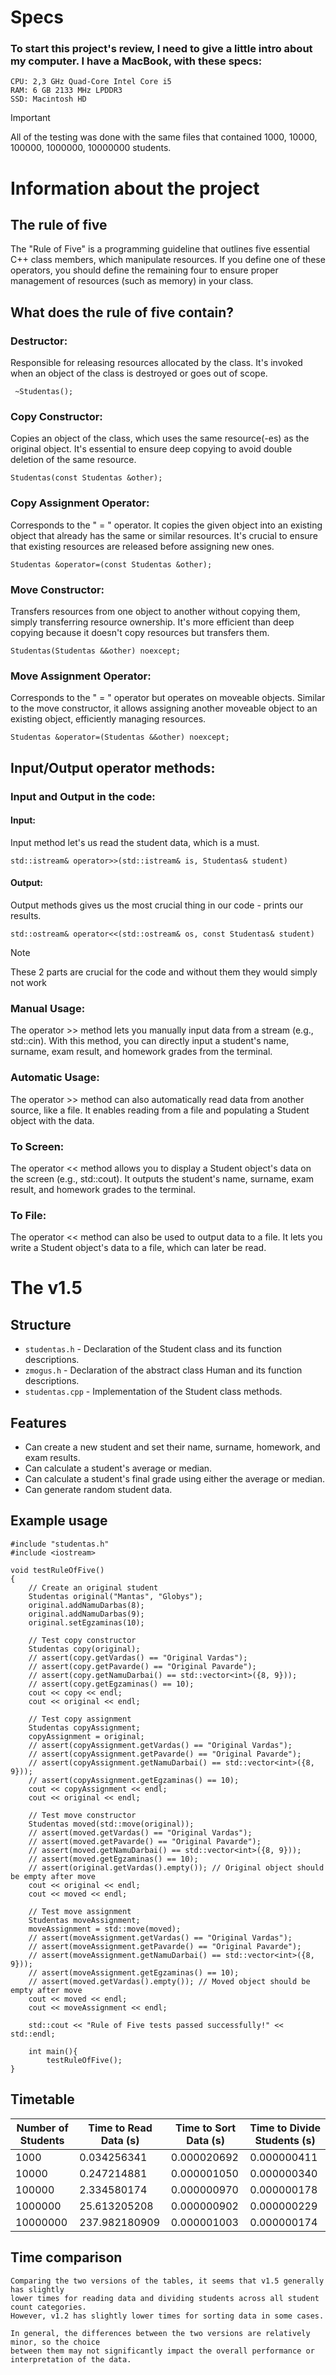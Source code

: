 # Specs
### To start this project's review, I need to give a little intro about my computer. I have a MacBook, with these specs:
    CPU: 2,3 GHz Quad-Core Intel Core i5 
    RAM: 6 GB 2133 MHz LPDDR3 
    SSD: Macintosh HD 
> [!IMPORTANT]
> All of the testing was done with the same files that contained 1000, 10000, 100000, 1000000, 10000000 students.

# Information about the project
## The rule of five
The "Rule of Five" is a programming guideline that outlines five essential C++ class members, which manipulate resources. If you define one of these operators, you should define the remaining four to ensure proper management of resources (such as memory) in your class.
## What does the rule of five contain?
### Destructor: 
Responsible for releasing resources allocated by the class. It's invoked when an object of the class is destroyed or goes out of scope.

     ~Studentas();
### Copy Constructor: 
Copies an object of the class, which uses the same resource(-es) as the original object. It's essential to ensure deep copying to avoid double deletion of the same resource.

    Studentas(const Studentas &other);
### Copy Assignment Operator: 
Corresponds to the " = " operator. It copies the given object into an existing object that already has the same or similar resources. It's crucial to ensure that existing resources are released before assigning new ones.

    Studentas &operator=(const Studentas &other);
### Move Constructor: 
Transfers resources from one object to another without copying them, simply transferring resource ownership. It's more efficient than deep copying because it doesn't copy resources but transfers them.

    Studentas(Studentas &&other) noexcept;
### Move Assignment Operator: 
Corresponds to the " = " operator but operates on moveable objects. Similar to the move constructor, it allows assigning another moveable object to an existing object, efficiently managing resources.

    Studentas &operator=(Studentas &&other) noexcept;

## Input/Output operator methods:
### Input and Output in the code:
#### Input: 
Input method let's us read the student data, which is a must.

    std::istream& operator>>(std::istream& is, Studentas& student)
#### Output: 
Output methods gives us the most crucial thing in our code - prints our results.

    std::ostream& operator<<(std::ostream& os, const Studentas& student)
>[!NOTE]
> These 2 parts are crucial for the code and without them they would simply not work

### Manual Usage: 
The operator >> method lets you manually input data from a stream (e.g., std::cin). With this method, you can directly input a student's name, surname, exam result, and homework grades from the terminal.

### Automatic Usage: 
The operator >> method can also automatically read data from another source, like a file. It enables reading from a file and populating a Student object with the data.



### To Screen: 
The operator << method allows you to display a Student object's data on the screen (e.g., std::cout). It outputs the student's name, surname, exam result, and homework grades to the terminal.

### To File: 
The operator << method can also be used to output data to a file. It lets you write a Student object's data to a file, which can later be read.

# The v1.5
## Structure
- `studentas.h` - Declaration of the Student class and its function descriptions.
- `zmogus.h` - Declaration of the abstract class Human and its function descriptions.
- `studentas.cpp` - Implementation of the Student class methods.

## Features
- Can create a new student and set their name, surname, homework, and exam results.
- Can calculate a student's average or median.
- Can calculate a student's final grade using either the average or median.
- Can generate random student data.

## Example usage

```
#include "studentas.h"
#include <iostream>

void testRuleOfFive()
{
    // Create an original student
    Studentas original("Mantas", "Globys");
    original.addNamuDarbas(8);
    original.addNamuDarbas(9);
    original.setEgzaminas(10);

    // Test copy constructor
    Studentas copy(original);
    // assert(copy.getVardas() == "Original Vardas");
    // assert(copy.getPavarde() == "Original Pavarde");
    // assert(copy.getNamuDarbai() == std::vector<int>({8, 9}));
    // assert(copy.getEgzaminas() == 10);
    cout << copy << endl;
    cout << original << endl;

    // Test copy assignment
    Studentas copyAssignment;
    copyAssignment = original;
    // assert(copyAssignment.getVardas() == "Original Vardas");
    // assert(copyAssignment.getPavarde() == "Original Pavarde");
    // assert(copyAssignment.getNamuDarbai() == std::vector<int>({8, 9}));
    // assert(copyAssignment.getEgzaminas() == 10);
    cout << copyAssignment << endl;
    cout << original << endl;

    // Test move constructor
    Studentas moved(std::move(original));
    // assert(moved.getVardas() == "Original Vardas");
    // assert(moved.getPavarde() == "Original Pavarde");
    // assert(moved.getNamuDarbai() == std::vector<int>({8, 9}));
    // assert(moved.getEgzaminas() == 10);
    // assert(original.getVardas().empty()); // Original object should be empty after move
    cout << original << endl;
    cout << moved << endl;

    // Test move assignment
    Studentas moveAssignment;
    moveAssignment = std::move(moved);
    // assert(moveAssignment.getVardas() == "Original Vardas");
    // assert(moveAssignment.getPavarde() == "Original Pavarde");
    // assert(moveAssignment.getNamuDarbai() == std::vector<int>({8, 9}));
    // assert(moveAssignment.getEgzaminas() == 10);
    // assert(moved.getVardas().empty()); // Moved object should be empty after move
    cout << moved << endl;
    cout << moveAssignment << endl;

    std::cout << "Rule of Five tests passed successfully!" << std::endl;

    int main(){
        testRuleOfFive();
}
```
## Timetable

| Number of Students | Time to Read Data (s) | Time to Sort Data (s) | Time to Divide Students (s) |
|--------------------|-----------------------|-----------------------|-----------------------------|
| 1000               | 0.034256341           | 0.000020692           | 0.000000411                 |
| 10000              | 0.247214881           | 0.000001050           | 0.000000340                 |
| 100000             | 2.334580174           | 0.000000970           | 0.000000178                 |
| 1000000            | 25.613205208          | 0.000000902           | 0.000000229                 |
| 10000000           | 237.982180909         | 0.000001003           | 0.000000174                 |

## Time comparison

    Comparing the two versions of the tables, it seems that v1.5 generally has slightly 
    lower times for reading data and dividing students across all student count categories. 
    However, v1.2 has slightly lower times for sorting data in some cases.

    In general, the differences between the two versions are relatively minor, so the choice 
    between them may not significantly impact the overall performance or interpretation of the data.
